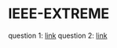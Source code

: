 # IEEE-EXTREME

question 1: [link](https://csacademy.com/ieeextreme-practice/task/c787255968c972c653677a52599ecc2f/)
question 2: [link](https://csacademy.com/contest/interview-archive/task/anagrams/)